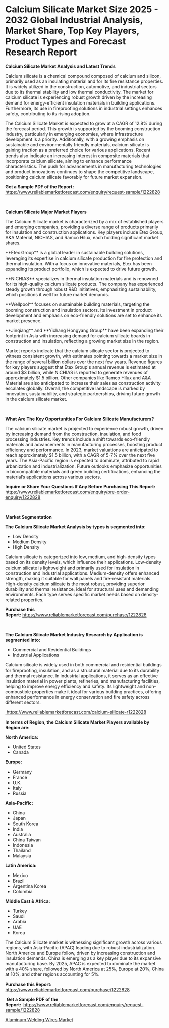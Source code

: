 <p><h1>Calcium Silicate Market Size 2025 - 2032 Global Industrial Analysis, Market Share, Top Key Players, Product Types and Forecast Research Report</h1></p><p><strong>Calcium Silicate Market Analysis and Latest Trends</strong></p>
<p><p>Calcium silicate is a chemical compound composed of calcium and silicon, primarily used as an insulating material and for its fire resistance properties. It is widely utilized in the construction, automotive, and industrial sectors due to its thermal stability and low thermal conductivity. The market for calcium silicate is experiencing robust growth driven by the increasing demand for energy-efficient insulation materials in building applications. Furthermore, its use in fireproofing solutions in industrial settings enhances safety, contributing to its rising adoption.</p><p>The Calcium Silicate Market is expected to grow at a CAGR of 12.8% during the forecast period. This growth is supported by the booming construction industry, particularly in emerging economies, where infrastructure development is a priority. Additionally, with a growing emphasis on sustainable and environmentally friendly materials, calcium silicate is gaining traction as a preferred choice for various applications. Recent trends also indicate an increasing interest in composite materials that incorporate calcium silicate, aiming to enhance performance characteristics. The push for advancements in manufacturing technologies and product innovations continues to shape the competitive landscape, positioning calcium silicate favorably for future market expansion.</p></p>
<p><strong>Get a Sample PDF of the Report:&nbsp;</strong> <a href="https://www.reliablemarketforecast.com/enquiry/request-sample/1222828?utm_campaign=3049&utm_medium=2&utm_source=Github&utm_content=ia&utm_term=02042025&utm_id=calcium-silicate">https://www.reliablemarketforecast.com/enquiry/request-sample/1222828</a></p>
<p>&nbsp;</p>
<p><strong>Calcium Silicate Major Market Players</strong></p>
<p><p>The Calcium Silicate market is characterized by a mix of established players and emerging companies, providing a diverse range of products primarily for insulation and construction applications. Key players include Etex Group, A&A Material, NICHIAS, and Ramco Hilux, each holding significant market shares.</p><p>**Etex Group** is a global leader in sustainable building solutions, leveraging its expertise in calcium silicate production for fire protection and thermal insulation. With a focus on innovative materials, Etex has been expanding its product portfolio, which is expected to drive future growth.</p><p>**NICHIAS** specializes in thermal insulation materials and is renowned for its high-quality calcium silicate products. The company has experienced steady growth through robust R&D initiatives, emphasizing sustainability, which positions it well for future market demands.</p><p>**Wellpool** focuses on sustainable building materials, targeting the booming construction and insulation sectors. Its investment in product development and emphasis on eco-friendly solutions are set to enhance its market presence.</p><p>**Jinqiang** and **Yichang Hongyang Group** have been expanding their footprint in Asia with increasing demand for calcium silicate boards in construction and insulation, reflecting a growing market size in the region. </p><p>Market reports indicate that the calcium silicate sector is projected to witness consistent growth, with estimates pointing towards a market size in the range of several billion dollars over the next few years. Revenue figures for key players suggest that Etex Group's annual revenue is estimated at around $3 billion, while NICHIAS is reported to generate revenues of approximately $1.5 billion. Other companies like Ramco Hilux and A&A Material are also anticipated to increase their sales as construction activity escalates globally. Overall, the competitive landscape is marked by innovation, sustainability, and strategic partnerships, driving future growth in the calcium silicate market.</p></p>
<p>&nbsp;</p>
<p><strong>What Are The Key Opportunities For Calcium Silicate Manufacturers?</strong></p>
<p><p>The calcium silicate market is projected to experience robust growth, driven by increasing demand from the construction, insulation, and food processing industries. Key trends include a shift towards eco-friendly materials and advancements in manufacturing processes, boosting product efficiency and performance. In 2023, market valuations are anticipated to reach approximately $1.5 billion, with a CAGR of 5-7% over the next five years. The Asia-Pacific region is expected to dominate, attributed to rapid urbanization and industrialization. Future outlooks emphasize opportunities in biocompatible materials and green building certifications, enhancing the material’s applications across various sectors.</p></p>
<p><strong>Inquire or Share Your Questions If Any Before Purchasing This Report:</strong> <a href="https://www.reliablemarketforecast.com/enquiry/pre-order-enquiry/1222828?utm_campaign=3049&utm_medium=2&utm_source=Github&utm_content=ia&utm_term=02042025&utm_id=calcium-silicate">https://www.reliablemarketforecast.com/enquiry/pre-order-enquiry/1222828</a></p>
<p>&nbsp;</p>
<p><strong>Market Segmentation</strong></p>
<p><strong>The Calcium Silicate Market Analysis by types is segmented into:</strong></p>
<p><ul><li>Low Density</li><li>Medium Density</li><li>High Density</li></ul></p>
<p><p>Calcium silicate is categorized into low, medium, and high-density types based on its density levels, which influence their applications. Low-density calcium silicate is lightweight and primarily used for insulation in construction and industrial applications. Medium-density offers enhanced strength, making it suitable for wall panels and fire-resistant materials. High-density calcium silicate is the most robust, providing superior durability and thermal resistance, ideal for structural uses and demanding environments. Each type serves specific market needs based on density-related properties.</p></p>
<p><strong>Purchase this Report:&nbsp;</strong><a href="https://www.reliablemarketforecast.com/purchase/1222828?utm_campaign=3049&utm_medium=2&utm_source=Github&utm_content=ia&utm_term=02042025&utm_id=calcium-silicate">https://www.reliablemarketforecast.com/purchase/1222828</a></p>
<p>&nbsp;</p>
<p><strong>The Calcium Silicate Market Industry Research by Application is segmented into:</strong></p>
<p><ul><li>Commercial and Residential Buildings</li><li>Industrial Applications</li></ul></p>
<p><p>Calcium silicate is widely used in both commercial and residential buildings for fireproofing, insulation, and as a structural material due to its durability and thermal resistance. In industrial applications, it serves as an effective insulation material in power plants, refineries, and manufacturing facilities, helping to improve energy efficiency and safety. Its lightweight and non-combustible properties make it ideal for various building practices, offering enhanced performance in energy conservation and fire safety across different sectors.</p></p>
<p><a href="https://www.reliablemarketforecast.com/calcium-silicate-r1222828?utm_campaign=3049&utm_medium=2&utm_source=Github&utm_content=ia&utm_term=02042025&utm_id=calcium-silicate">&nbsp;https://www.reliablemarketforecast.com/calcium-silicate-r1222828</a></p>
<p><strong>In terms of Region, the Calcium Silicate Market Players available by Region are:</strong></p>
<p>
    <p> <strong> North America: </strong>
        <ul>
            <li>United States</li>
            <li>Canada</li>
        </ul>
        </p> 
    <p> <strong> Europe: </strong>
        <ul>
            <li>Germany</li>
            <li>France</li>
            <li>U.K.</li>
            <li>Italy</li>
            <li>Russia</li>
        </ul>
        </p> 
    <p> <strong> Asia-Pacific: </strong>
        <ul>
            <li>China</li>
            <li>Japan</li>
            <li>South Korea</li>
            <li>India</li>
            <li>Australia</li>
            <li>China Taiwan</li>
            <li>Indonesia</li>
            <li>Thailand</li>
            <li>Malaysia</li>
        </ul>
        </p> 
    <p> <strong> Latin America: </strong>
        <ul>
            <li>Mexico</li>
            <li>Brazil</li>
            <li>Argentina Korea</li>
            <li>Colombia</li>
        </ul>
        </p> 
    <p> <strong> Middle East & Africa: </strong>
        <ul>
            <li>Turkey</li>
            <li>Saudi</li>
            <li>Arabia</li>
            <li>UAE</li>
            <li>Korea</li>
        </ul>
    </p>
    </p>
<p><p>The Calcium Silicate market is witnessing significant growth across various regions, with Asia-Pacific (APAC) leading due to robust industrialization. North America and Europe follow, driven by increasing construction and insulation demands. China is emerging as a key player due to its expansive manufacturing base. By 2025, APAC is expected to dominate the market with a 40% share, followed by North America at 25%, Europe at 20%, China at 10%, and other regions accounting for 5%.</p></p>
<p><strong>Purchase this Report: </strong><a href="https://www.reliablemarketforecast.com/purchase/1222828?utm_campaign=3049&utm_medium=2&utm_source=Github&utm_content=ia&utm_term=02042025&utm_id=calcium-silicate">https://www.reliablemarketforecast.com/purchase/1222828</a></p>
<p>&nbsp;<strong>Get a Sample PDF of the Report:&nbsp;&nbsp;</strong><a href="https://www.reliablemarketforecast.com/enquiry/request-sample/1222828?utm_campaign=3049&utm_medium=2&utm_source=Github&utm_content=ia&utm_term=02042025&utm_id=calcium-silicate">https://www.reliablemarketforecast.com/enquiry/request-sample/1222828</a></p>
<p><strong></strong></p>
<p><p><a href="https://github.com/briandahm87/Market-Research-Report-List-1/blob/main/aluminum-welding-wires-market.md?utm_campaign=3049&utm_medium=2&utm_source=Github&utm_content=ia&utm_term=02042025&utm_id=calcium-silicate">Aluminum Welding Wires Market</a></p></p>